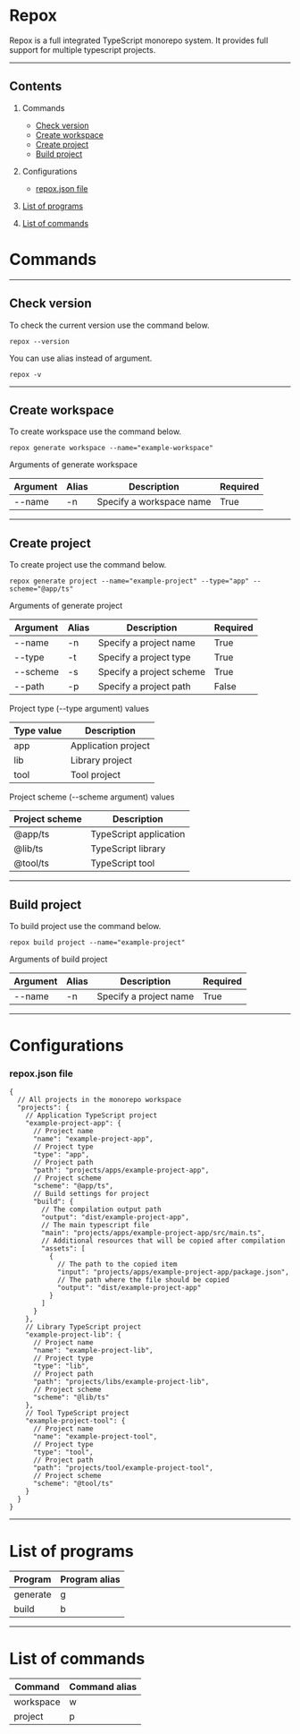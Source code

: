 # Repox

Repox is a full integrated TypeScript monorepo system. It provides
full support for multiple typescript projects.

---

## Contents

1) Commands
    - [Check version](#check-version)
    - [Create workspace](#create-workspace)
    - [Create project](#create-project)
    - [Build project](#build-project)

2) Configurations
    - [repox.json file](#repox-json-file)

3) [List of programs](#list-of-programs)

4) [List of commands](#list-of-commands)

# Commands

---

## <span id="check-version">Check version</span>

To check the current version use the command below.

```shell
repox --version
```

You can use alias instead of argument.

```shell
repox -v
```

---

## <span id="create-workspace">Create workspace</span>

To create workspace use the command below.

```shell
repox generate workspace --name="example-workspace"
```

Arguments of generate workspace

| Argument | Alias | Description              | Required |
|----------|-------|--------------------------|----------|
| --name   | -n    | Specify a workspace name | True     |

---

## <span id="create-project">Create project</span>

To create project use the command below.

```shell
repox generate project --name="example-project" --type="app" --scheme="@app/ts"
```

Arguments of generate project

| Argument | Alias | Description              | Required |
|----------|-------|--------------------------|----------|
| --name   | -n    | Specify a project name   | True     |
| --type   | -t    | Specify a project type   | True     |
| --scheme | -s    | Specify a project scheme | True     |
| --path   | -p    | Specify a project path   | False    |

Project type (--type argument) values

| Type value | Description         |
|------------|---------------------|
| app        | Application project |
| lib        | Library project     |
| tool       | Tool project        |

Project scheme (--scheme argument) values

| Project scheme | Description            |
|----------------|------------------------|
| @app/ts        | TypeScript application |
| @lib/ts        | TypeScript library     |
| @tool/ts       | TypeScript tool        |

---

## <span id="build-project">Build project</span>

To build project use the command below.

```shell
repox build project --name="example-project"
```

Arguments of build project

| Argument | Alias | Description            | Required |
|----------|-------|------------------------|----------|
| --name   | -n    | Specify a project name | True     |

---

# Configurations

### <span id="repox-json-file">repox.json file</span>

```json5
{
  // All projects in the monorepo workspace
  "projects": {
    // Application TypeScript project
    "example-project-app": {
      // Project name
      "name": "example-project-app",
      // Project type
      "type": "app",
      // Project path
      "path": "projects/apps/example-project-app",
      // Project scheme
      "scheme": "@app/ts",
      // Build settings for project
      "build": {
        // The compilation output path
        "output": "dist/example-project-app",
        // The main typescript file
        "main": "projects/apps/example-project-app/src/main.ts",
        // Additional resources that will be copied after compilation
        "assets": [
          {
            // The path to the copied item
            "input": "projects/apps/example-project-app/package.json",
            // The path where the file should be copied
            "output": "dist/example-project-app"
          }
        ]
      }
    },
    // Library TypeScript project
    "example-project-lib": {
      // Project name
      "name": "example-project-lib",
      // Project type
      "type": "lib",
      // Project path
      "path": "projects/libs/example-project-lib",
      // Project scheme
      "scheme": "@lib/ts"
    },
    // Tool TypeScript project
    "example-project-tool": {
      // Project name
      "name": "example-project-tool",
      // Project type
      "type": "tool",
      // Project path
      "path": "projects/tool/example-project-tool",
      // Project scheme
      "scheme": "@tool/ts"
    }
  }
}
```

---

# <span id="list-of-programs">List of programs</span>

| Program  | Program alias |
|----------|---------------|
| generate | g             |
| build    | b             |

---


# <span id="list-of-commands">List of commands</span>

| Command   | Command alias |
|-----------|---------------|
| workspace | w             |
| project   | p             |

